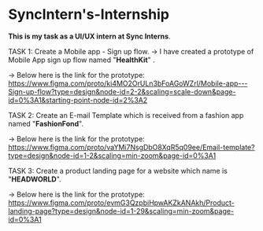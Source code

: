 # SyncIntern's-Internship



**This is my task as a UI/UX intern at Sync Interns**.

TASK 1: Create a Mobile app - Sign up flow. -> I have created a prototype of Mobile App sign up flow named "**HealthKit**" .

-> Below here is the link for the prototype: https://www.figma.com/proto/ki4MO2OrULn3bFoAGoWZrl/Mobile-app---Sign-up-flow?type=design&node-id=2-2&scaling=scale-down&page-id=0%3A1&starting-point-node-id=2%3A2



TASK 2: Create an E-mail Template which is received from a fashion app named "**FashionFond**".

-> Below here is the link for the prototype: https://www.figma.com/proto/vaYMi7NsgDbO8XqR5q09ee/Email-template?type=design&node-id=1-2&scaling=min-zoom&page-id=0%3A1




TASK 3: Create a product landing page for a website which name is "**HEADWORLD**".

-> Below here is the link for the prototype: https://www.figma.com/proto/evmG3QzpbiHpwAKZkANAkh/Product-landing-page?type=design&node-id=1-29&scaling=min-zoom&page-id=0%3A1
